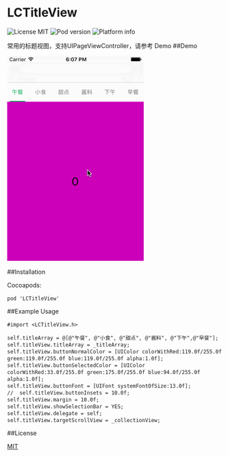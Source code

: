 # LCTitleView

![License MIT](https://img.shields.io/dub/l/vibe-d.svg)
![Pod version](http://img.shields.io/cocoapods/v/LCTitleView.svg?style=flat)
![Platform info](http://img.shields.io/cocoapods/p/LCTitleView.svg?style=flat)

常用的标题视图，支持UIPageViewController，请参考 Demo
##Demo

![1](demo.gif)

##Installation

Cocoapods:
```
pod 'LCTitleView'
```
##Example Usage
```
#import <LCTitleView.h>
```
```
self.titleArray = @[@"午餐", @"小食", @"甜点", @"酱料", @"下午",@"早餐"];
self.titleView.titleArray = _titleArray;
self.titleView.buttonNormalColor = [UIColor colorWithRed:119.0f/255.0f green:119.0f/255.0f blue:119.0f/255.0f alpha:1.0f];
self.titleView.buttonSelectedColor = [UIColor colorWithRed:33.0f/255.0f green:175.0f/255.0f blue:94.0f/255.0f alpha:1.0f];
self.titleView.buttonFont = [UIFont systemFontOfSize:13.0f];
//  self.titleView.buttonInsets = 10.0f;
self.titleView.margin = 10.0f;
self.titleView.showSelectionBar = YES;
self.titleView.delegate = self;
self.titleView.targetScrollView = _collectionView;
```

##License

[MIT](http://mit-license.org/)
